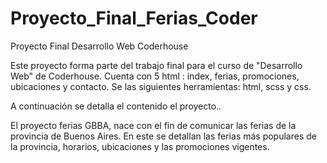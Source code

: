 # Proyecto_Final_Ferias_Coder
Proyecto Final Desarrollo Web Coderhouse

Este proyecto forma parte del trabajo final para el curso de "Desarrollo Web" de Coderhouse.
Cuenta con 5 html : index, ferias, promociones, ubicaciones y contacto.
 Se las siguientes herramientas: html, scss y css.
 
A continuación se detalla el contenido el proyecto..

El proyecto ferias GBBA, nace con el fin de comunicar las ferias de la provincia de Buenos Aires.
En este se detallan las ferias más populares de la provincia, horarios, ubicaciones y las promociones vigentes.

